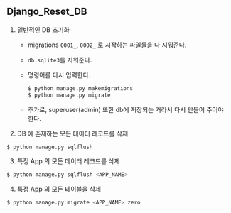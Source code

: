 ## Django_Reset_DB

1. 일반적인 DB 초기화

   - migrations `0001_`, `0002_` 로 시작하는 파일들을 다 지워준다.

   - `db.sqlite3`를 지워준다.

   - 명령어를 다시 입력한다.

     ```bash
     $ python manage.py makemigrations 
     $ python manage.py migrate
     ```

   - 추가로, superuser(admin) 또한 db에 저장되는 거라서 다시 만들어 주어야 한다.

2. DB 에 존재하는 모든 데이터 레코드를 삭제

```bash
$ python manage.py sqlflush
```

3. 특정 App 의 모든 데이터 레코드를 삭제

```bash
$ python manage.py sqlflush <APP_NAME>
```

4. 특정 App 의 모든 테이블을 삭제

```bash
$ python manage.py migrate <APP_NAME> zero
```
